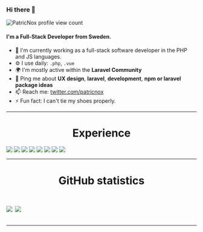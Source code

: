 ### Hi there 👋

![PatricNox profile view count](https://komarev.com/ghpvc/?username=patricnox&color=brightgreen)

#### I'm a Full-Stack Developer from Sweden.

- 🏢 I'm currently working as a full-stack software developer in the PHP and JS languages.
- ⚙️ I use daily: `.php`, `.vue` 
- 🌍 I'm mostly active within the **Laravel Community**
- 💬 Ping me about **UX design**, **laravel**, **development**, **npm or laravel package ideas**
- 📫  Reach me: [twitter.com/patricnox](https://twitter.com/patricnox)
- ⚡️  Fun fact: I can't tie my shoes properly.

---

<h1 align="center">Experience</h1>
<div>
 <img src="https://img.shields.io/badge/php%20-%23323331.svg?&style=for-the-badge&logo=php&logoColor=yellow"/>

<img src="https://img.shields.io/badge/javascript%20-%23323330.svg?&style=for-the-badge&logo=javascript&logoColor=%23F7DF1E"/>

<img src="https://img.shields.io/badge/node.js%20-%2343853D.svg?&style=for-the-badge&logo=node.js&logoColor=white"/>

<img src="https://img.shields.io/badge/typescript%20-%23007ACC.svg?&style=for-the-badge&logo=typescript&logoColor=white"/>

<img src="https://img.shields.io/badge/vue%20-%23323330.svg?&style=for-the-badge&logo=vue.js&logoColor=white" />

<img src="https://img.shields.io/badge/git%20-%23F05033.svg?&style=for-the-badge&logo=git&logoColor=white"/>

<img src="https://img.shields.io/badge/docker%20-%23007ACC.svg?&style=for-the-badge&logo=docker&logoColor=lightBlue"/>

<img src="https://img.shields.io/badge/laravel%20-%23F05033.svg?&style=for-the-badge&logo=laravel&logoColor=white"/>
</div>

---

<h1 align="center">GitHub statistics<h1>

<a href="https://github.com/patricnox">
   <img align="center" src="https://github-readme-stats.vercel.app/api/top-langs/?username=patricnox&hide=shell,lua,vim%20script,dockerfile,javascript,css&hide_border=true"/></a>
<a href="https://github.com/patricnox">
  <img align="center" src="https://github-readme-stats.vercel.app/api?username=patricnox&hide_border=true&show_icons=true&count_private=true&langs_count=10"/>
</a>

---
